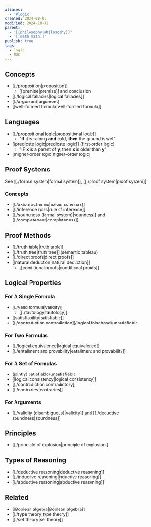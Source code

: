 ```yaml
---
aliases:
  - "#logic"
created: 2024-08-01
modified: 2024-10-31
parent:
  - "[[philosophy|philosophy]]"
  - "[[math|math]]"
publish: true
tags:
  - logic
  - MOC
---
```

## Concepts
- [[./proposition|proposition]]
  - [[premise|premise]] and conclusion
- [[./logical fallacies|logical fallacies]]
- [[./argument|argument]]
- [[well-formed formula|well-formed formula]]

## Languages
- [[./propositional logic|propositional logic]]
  - "**If** it is raining **and** cold, **then** the ground is wet"
- [[predicate logic|predicate logic]] (first-order logic)
  - "IF **x** is a parent of **y**, then **x** is older than **y**"
- [[higher-order logic|higher-order logic]]

## Proof Systems
See [[./formal system|formal system]], [[./proof system|proof system]]

### Concepts
- [[./axiom schemas|axiom schemas]]
- [[./inference rules|rule of inference]]
- [[./soundness (formal system)|soundess]] and [[./completeness|completeness]]

## Proof Methods
- [[./truth table|truth table]]
- [[./truth tree|truth tree]] (semantic tableau)
- [[./direct proofs|direct proofs]]
- [[natural deduction|natural deduction]]
  - [[conditional proofs|conditional proofs]]

## Logical Properties
### For A Single Formula
- [[./valid formula|validity]]
  - [[./tautology|tautology]]
- [[satisfiability|satisfiable]]
- [[./contradiction|contradiction]]/logical falsehood/unsatisfiable
### For Two Formulas
- [[./logical equivalence|logical equivalence]]
- [[./entailment and provability|entailment and provability]]
### For A Set of Formulas
- (jointly) satisfiable/unsatisfiable
- [[logical consistency|logical consistency]]
- [[./contradiction|contradictory]]
- [[./contraries|contraries]]
### For Arguments
- [[./validity (disambiguous)|validity]] and [[./deductive soundness|soundness]]


## Principles
- [[./principle of explosion|principle of explosion]]

## Types of Reasoning
- [[./deductive reasoning|deductive reasoning]]
- [[./inductive reasoning|inductive reasoning]]
- [[./abductive reasoning|abductive reasoning]]

## Related
- [[Boolean algebra|Boolean algebra]]
- [[./type theory|type theory]]
- [[./set theory|set theory]]